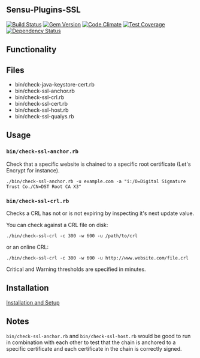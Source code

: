 ## Sensu-Plugins-SSL

[![Build Status](https://travis-ci.org/sensu-plugins/sensu-plugins-ssl.svg?branch=master)](https://travis-ci.org/sensu-plugins/sensu-plugins-ssl)
[![Gem Version](https://badge.fury.io/rb/sensu-plugins-ssl.svg)](http://badge.fury.io/rb/sensu-plugins-ssl)
[![Code Climate](https://codeclimate.com/github/sensu-plugins/sensu-plugins-ssl/badges/gpa.svg)](https://codeclimate.com/github/sensu-plugins/sensu-plugins-ssl)
[![Test Coverage](https://codeclimate.com/github/sensu-plugins/sensu-plugins-ssl/badges/coverage.svg)](https://codeclimate.com/github/sensu-plugins/sensu-plugins-ssl)
[![Dependency Status](https://gemnasium.com/sensu-plugins/sensu-plugins-ssl.svg)](https://gemnasium.com/sensu-plugins/sensu-plugins-ssl)

## Functionality

## Files
 * bin/check-java-keystore-cert.rb
 * bin/check-ssl-anchor.rb
 * bin/check-ssl-crl.rb
 * bin/check-ssl-cert.rb
 * bin/check-ssl-host.rb
 * bin/check-ssl-qualys.rb

## Usage

### `bin/check-ssl-anchor.rb`

Check that a specific website is chained to a specific root certificate (Let's Encrypt for instance).

```
./bin/check-ssl-anchor.rb -u example.com -a "i:/O=Digital Signature Trust Co./CN=DST Root CA X3"
```

### `bin/check-ssl-crl.rb`

Checks a CRL has not or is not expiring by inspecting it's next update value.

You can check against a CRL file on disk:

```
./bin/check-ssl-crl -c 300 -w 600 -u /path/to/crl
```

or an online CRL:

```
./bin/check-ssl-crl -c 300 -w 600 -u http://www.website.com/file.crl
```

Critical and Warning thresholds are specified in minutes.

## Installation

[Installation and Setup](http://sensu-plugins.io/docs/installation_instructions.html)

## Notes

`bin/check-ssl-anchor.rb` and `bin/check-ssl-host.rb` would be good to run in combination with each other to test that the chain is anchored to a specific certificate and each certificate in the chain is correctly signed.
